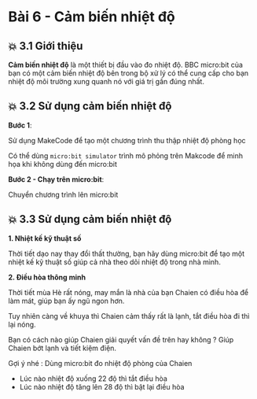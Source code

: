 # Bài 6 - Cảm biến nhiệt độ

## 💥 3.1 Giới thiệu

**Cảm biến nhiệt độ** là một thiết bị đầu vào đo nhiệt độ. BBC micro:bit của bạn có một cảm biến nhiệt độ bên trong bộ xử lý có thể cung cấp cho bạn nhiệt độ môi trường xung quanh nó với giá trị gần đúng nhất.


## 💥 3.2 Sử dụng cảm biến nhiệt độ

**Bước 1**:

Sử dụng MakeCode để tạo một chương trình thu thập nhiệt độ phòng học

Có thể dùng `micro:bit simulator` trình mô phỏng trên Makcode để minh họa khi không dùng đến micro:bit

**Bước 2 - Chạy trên micro:bit**:

Chuyển chương trình lên micro:bit


## 💥 3.3 Sử dụng cảm biến nhiệt độ

**1. Nhiệt kế kỹ thuật số**

Thời tiết dạo nay thay đổi thất thường, bạn hãy dùng micro:bit để tạo một nhiệt kế kỹ thuật số giúp cả nhà theo dõi nhiệt độ trong nhà mình.


**2. Điều hòa thông minh**

Thời tiết mùa Hè rất nóng, may mắn là nhà của bạn Chaien có điều hòa để làm mát, giúp bạn ấy ngũ ngon hơn.

Tuy nhiên càng về khuya thì Chaien cảm thấy rất là lạnh, tắt điều hòa đi thì lại nóng.

Bạn có cách nào giúp Chaien giải quyết vấn đề trên hay không ? Giúp Chaien bớt lạnh và tiết kiệm điện.

Gợi ý nhé : Dùng micro:bit đo nhiệt độ phòng của Chaien

* Lúc nào nhiệt độ xuống 22 độ thì tắt điều hòa
* Lúc nào nhiệt độ tăng lên 28 độ thì bật lại điều hòa